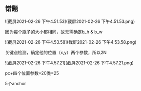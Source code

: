 ## 错题

![截屏2021-02-26 下午4.51.53](截屏2021-02-26 下午4.51.53.png)

因为每个瓶子的大小都相同，故无需确定b_h & b_w

![截屏2021-02-26 下午4.53.58](截屏2021-02-26 下午4.53.58.png)

关键点检测，确定他的位置（x,y）两个参数，所以2N

![截屏2021-02-26 下午4.57.21](截屏2021-02-26 下午4.57.21.png)

pc+四个位置参数+20类=25

5个anchor